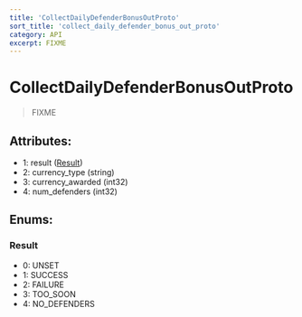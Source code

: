 ```yaml
---
title: 'CollectDailyDefenderBonusOutProto'
sort_title: 'collect_daily_defender_bonus_out_proto'
category: API
excerpt: FIXME
---
```


# CollectDailyDefenderBonusOutProto

> FIXME

## Attributes:

- 1: result ([Result](#result))
- 2: currency_type (string) 
- 3: currency_awarded (int32) 
- 4: num_defenders (int32)

## Enums:

### Result
- 0: UNSET
- 1: SUCCESS
- 2: FAILURE
- 3: TOO_SOON
- 4: NO_DEFENDERS
